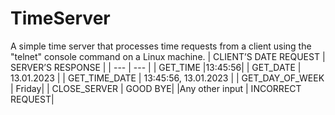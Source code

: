 # TimeServer
A simple time server that processes time requests from a client using the "telnet" console command on a Linux machine.
| CLIENT’S DATE REQUEST | SERVER’S RESPONSE |
| --- | --- |
| GET_TIME |13:45:56|
| GET_DATE         | 13.01.2023  |
| GET_TIME_DATE    | 13:45:56, 13.01.2023 |
| GET_DAY_OF_WEEK  | Friday|
| CLOSE_SERVER     | GOOD BYE|
|Any other input   | INCORRECT REQUEST|
